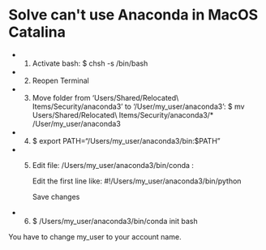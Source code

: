 # Solve can't use Anaconda in MacOS Catalina

- 1. Activate bash: $ chsh -s /bin/bash
- 2. Reopen Terminal
- 3. Move folder from ‘Users/Shared/Relocated\ Items/Security/anaconda3’ to ‘/User/my_user/anaconda3’: 
 $ mv Users/Shared/Relocated\ Items/Security/anaconda3/* /User/my_user/anaconda3
- 4. $ export PATH=“/Users/my_user/anaconda3/bin:$PATH”
- 5. Edit file: /Users/my_user/anaconda3/bin/conda :

     Edit the first line like: #!/Users/my_user/anaconda3/bin/python

     Save changes
- 6. $ /Users/my_user/anaconda3/bin/conda init bash

You have to change my_user to your account name.
